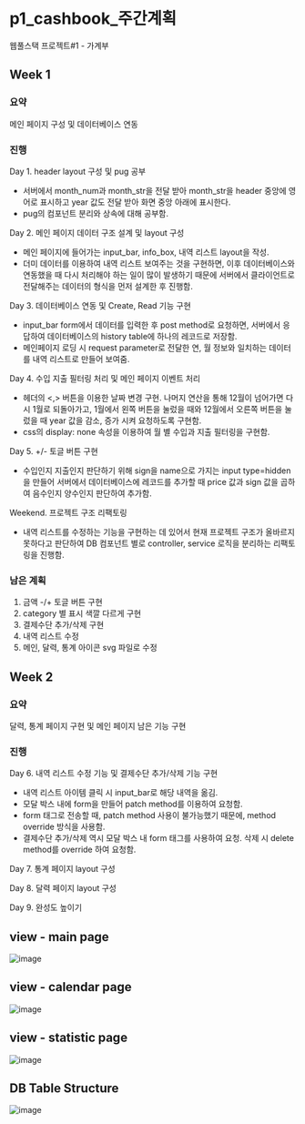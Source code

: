 # p1_cashbook_주간계획

웹풀스택 프로젝트#1 - 가계부

## Week 1

### 요약

메인 페이지 구성 및 데이터베이스 연동

### **진행**

Day 1. header layout 구성 및 pug 공부

- 서버에서 month_num과 month_str을 전달 받아 month_str을 header 중앙에 영어로 표시하고 year 값도 전달 받아 화면 중앙 아래에 표시한다.
- pug의 컴포넌트 분리와 상속에 대해 공부함.

Day 2. 메인 페이지 데이터 구조 설계 및 layout 구성

- 메인 페이지에 들어가는 input_bar, info_box, 내역 리스트 layout을 작성.
- 더미 데이터를 이용하여 내역 리스트 보여주는 것을 구현하면, 이후 데이터베이스와 연동했을 때 다시 처리해야 하는 일이 많이 발생하기 때문에 서버에서 클라이언트로 전달해주는 데이터의 형식을 먼저 설계한 후 진행함.

Day 3. 데이터베이스 연동 및 Create, Read 기능 구현

- input_bar form에서 데이터를 입력한 후 post method로 요청하면, 서버에서 응답하여 데이터베이스의 history table에 하나의 레코드로 저장함.
- 메인페이지 로딩 시 request parameter로 전달한 연, 월 정보와 일치하는 데이터를 내역 리스트로 만들어 보여줌.

Day 4. 수입 지출 필터링 처리 및 메인 페이지 이벤트 처리

- 헤더의 <,> 버튼을 이용한 날짜 변경 구현. 나머지 연산을 통해 12월이 넘어가면 다시 1월로 되돌아가고, 1월에서 왼쪽 버튼을 눌렀을 때와 12월에서 오른쪽 버튼을 눌렀을 때 year 값을 감소, 증가 시켜 요청하도록 구현함.
- css의 display: none 속성을 이용하여 월 별 수입과 지출 필터링을 구현함.

Day 5. +/- 토글 버튼 구현

- 수입인지 지출인지 판단하기 위해 sign을 name으로 가지는 input type=hidden을 만들어 서버에서 데이터베이스에 레코드를 추가할 때 price 값과 sign 값을 곱하여 음수인지 양수인지 판단하여 추가함.

Weekend. 프로젝트 구조 리팩토링

- 내역 리스트를 수정하는 기능을 구현하는 데 있어서 현재 프로젝트 구조가 올바르지 못하다고 판단하여 DB 컴포넌트 별로 controller, service 로직을 분리하는 리팩토링을 진행함.

### 남은 계획

1. 금액 -/+ 토글 버튼 구현
2. category 별 표시 색깔 다르게 구현
3. 결제수단 추가/삭제 구현
4. 내역 리스트 수정
5. 메인, 달력, 통계 아이콘 svg 파일로 수정

## Week 2

### 요약

달력, 통계 페이지 구현 및 메인 페이지 남은 기능 구현

### 진행

Day 6. 내역 리스트 수정 기능 및 결제수단 추가/삭제 기능 구현

- 내역 리스트 아이템 클릭 시 input_bar로 해당 내역을 옮김.
- 모달 박스 내에 form을 만들어 patch method를 이용하여 요청함.
- form 태그로 전송할 때, patch method 사용이 불가능했기 때문에, method override 방식을 사용함.
- 결제수단 추가/삭제 역시 모달 박스 내 form 태그를 사용하여 요청. 삭제 시 delete method를 override 하여 요청함. 

Day 7. 통계 페이지 layout 구성

Day 8. 달력 페이지 layout 구성

Day 9. 완성도 높이기

## view - main page

![image](https://user-images.githubusercontent.com/49841765/131276981-60e48f3a-cc29-46d5-a2be-0f0b025dc8a4.png)

## view - calendar page

![image](https://user-images.githubusercontent.com/49841765/131276990-a9a7878d-6eae-4ff7-8ab9-a89abd9f54be.png)

## view - statistic page

![image](https://user-images.githubusercontent.com/49841765/131276999-c7615907-ee51-440f-9084-c880432799fe.png)

## DB Table Structure

![image](https://user-images.githubusercontent.com/49841765/131277004-fa35817a-8952-45bb-bdb4-9daacaad1186.png)
